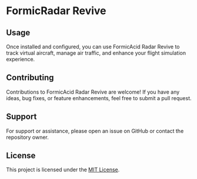# FormicRadar Revive




## Usage

Once installed and configured, you can use FormicAcid Radar Revive to track virtual aircraft, manage air traffic, and enhance your flight simulation experience.

## Contributing

Contributions to FormicAcid Radar Revive are welcome! If you have any ideas, bug fixes, or feature enhancements, feel free to submit a pull request.

## Support

For support or assistance, please open an issue on GitHub or contact the repository owner.

## License

This project is licensed under the [MIT License](LICENSE).
